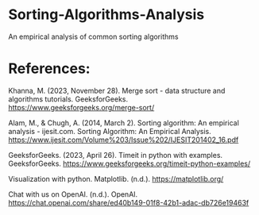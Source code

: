 # Sorting-Algorithms-Analysis
An empirical analysis of common sorting algorithms




# References:
Khanna, M. (2023, November 28). Merge sort - data structure and algorithms tutorials. GeeksforGeeks. 
  https://www.geeksforgeeks.org/merge-sort/ 

Alam, M., & Chugh, A. (2014, March 2). Sorting algorithm: An empirical analysis - ijesit.com. Sorting Algorithm: An Empirical Analysis. 
  https://www.ijesit.com/Volume%203/Issue%202/IJESIT201402_16.pdf 

GeeksforGeeks. (2023, April 26). Timeit in python with examples. GeeksforGeeks.
   https://www.geeksforgeeks.org/timeit-python-examples/ 

Visualization with python. Matplotlib. (n.d.).
    https://matplotlib.org/ 

Chat with us on OpenAI. (n.d.). OpenAI.
https://chat.openai.com/share/ed40b149-01f8-42b1-adac-db726e19463f
